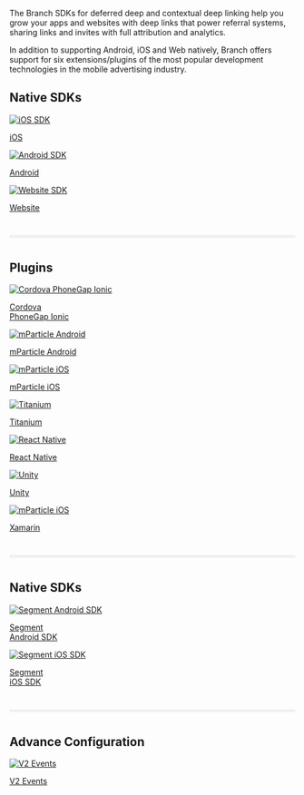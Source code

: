 The Branch SDKs for deferred deep and contextual deep linking help you grow your apps and websites with deep links that power referral systems, sharing links and invites with full attribution and analytics.

In addition to supporting Android, iOS and Web natively, Branch offers support for six extensions/plugins of the most popular development technologies in the mobile advertising industry.

<div class="main-nav">
  <!-- native sdk -->
  <h2>Native SDKs</h2>
  <div class="nav-wrap flex-wrap">
    <a href="#">
      <div>
        <img src="../../../img/pages/main-page/how-to.svg" alt="iOS SDK"/>
        <p>iOS</p>
      </div>
    </a>
    <a href="#">
    <div>
      <img src="../../../img/pages/main-page/how-to.svg" alt="Android SDK"/>
      <p>Android</p>
    </div>
    </a>
    <a href="#">
      <div>
        <img src="../../../img/pages/main-page/how-to.svg" alt="Website SDK"/>
        <p>Website</p>
      </div>
    </a>
  </div>
  <!--/ native sdk -->
  <!-- divider -->
  <hr style="border:0; background-color: #f0f0f0; height: 5px; margin: 40px 0;"/>
  <!-- Plugins -->
  <h2>Plugins</h2>
  <div class="nav-wrap flex-wrap">
    <a href="#">
      <div>
        <img src="../../../img/pages/main-page/how-to.svg" alt="Cordova PhoneGap Ionic"/>
        <p>Cordova<br>PhoneGap Ionic</p>
      </div>
    </a>
    <a href="#">
    <div>
      <img src="../../../img/pages/main-page/how-to.svg" alt="mParticle Android"/>
      <p>mParticle Android</p>
    </div>
    </a>
    <a href="#">
      <div>
        <img src="../../../img/pages/main-page/how-to.svg" alt="mParticle iOS"/>
        <p>mParticle iOS</p>
      </div>
    </a>
    <a href="#">
      <div>
        <img src="../../../img/pages/main-page/how-to.svg" alt="Titanium"/>
        <p>Titanium</p>
      </div>
    </a>
    <a href="#">
      <div>
        <img src="../../../img/pages/main-page/how-to.svg" alt="React Native"/>
        <p>React Native</p>
      </div>
    </a>
    <a href="#">
    <div>
      <img src="../../../img/pages/main-page/how-to.svg" alt="Unity"/>
      <p>Unity</p>
    </div>
    </a>
    <a href="#">
      <div>
        <img src="../../../img/pages/main-page/how-to.svg" alt="mParticle iOS"/>
        <p>Xamarin</p>
      </div>
    </a>
  </div>
  <!--/ divider -->
  <!-- divider -->
  <hr style="border:0; background-color: #f0f0f0; height: 5px; margin: 40px 0;"/>
  <!-- Native SDKs -->
  <h2>Native SDKs</h2>
  <div class="nav-wrap flex-wrap">
    <a href="#">
      <div>
        <img src="../../../img/pages/main-page/how-to.svg" alt="Segment Android SDK"/>
        <p>Segment<br>Android SDK</p>
      </div>
    </a>
    <a href="#">
    <div>
      <img src="../../../img/pages/main-page/how-to.svg" alt="Segment iOS SDK"/>
      <p>Segment<br>iOS SDK</p>
    </div>
    </a>
  </div>
  <!--/ Native SDKs -->
  <!-- divider -->
  <hr style="border:0; background-color: #f0f0f0; height: 5px; margin: 40px 0;"/>
  <!-- Advance Configuration -->
  <h2>Advance Configuration</h2>
  <div class="nav-wrap flex-wrap">
    <a href="#">
      <div>
        <img src="../../../img/pages/main-page/how-to.svg" alt="V2 Events"/>
        <p>V2 Events</p>
      </div>
    </a>
  </div>
  <!--/ Advance Configuration -->
</div>